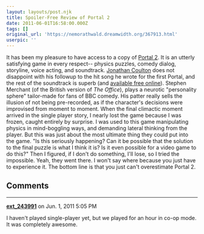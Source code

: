 ```yaml
---
layout: layouts/post.njk
title: Spoiler-Free Review of Portal 2
date: 2011-06-01T16:58:00.000Z
tags: []
original_url: 'https://nemorathwald.dreamwidth.org/367913.html'
userpic: ''
---
```

It has been my pleasure to have access to a copy of [Portal 2](http://www.thinkwithportals.com). It is an utterly satisfying game in every respect-- physics puzzles, comedy dialog, storyline, voice acting, and soundtrack. [Jonathan Coulton](http://www.jonathancoulton.com/) does not disappoint with his followup to the hit song he wrote for the first Portal, and the rest of the soundtrack is superb (and [available free online](http://www.thinkwithportals.com/music.php)). Stephen Merchant (of the British version of _The Office_), plays a neurotic "personality sphere" tailor-made for fans of BBC comedy. His patter really sells the illusion of not being pre-recorded, as if the character's decisions were improvised from moment to moment. When the final climactic moment arrived in the single player story, I nearly lost the game because I was frozen, caught entirely by surprise. I was used to this game manipulating physics in mind-boggling ways, and demanding lateral thinking from the player. But this was just about the most ultimate thing they could put into the game. "Is this seriously happening? Can it be possible that the solution to the final puzzle is what I think it is? Is it even possible for a video game to do this?" Then I figured, if I don't do something, I'll lose, so I tried the impossible. Yeah, they went there. I won't say where because you just have to experience it. The bottom line is that you just can't overestimate Portal 2.

## Comments

---

**[ext_243991](https://www.dreamwidth.org/users/ext_243991)** on Jun. 1, 2011 5:05 PM

I haven't played single-player yet, but we played for an hour in co-op mode. It was completely awesome.

